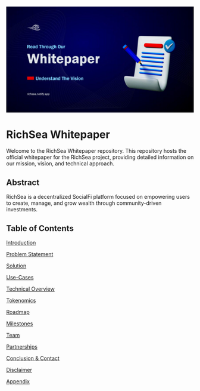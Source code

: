![RichWhitepaper](https://github.com/RichSea-SocialFi/Whitepaper/raw/main/richwhite.png)

# RichSea Whitepaper

Welcome to the RichSea Whitepaper repository. This repository hosts the official whitepaper for the RichSea project, providing detailed information on our mission, vision, and technical approach. 

## Abstract
RichSea is a decentralized SocialFi platform focused on empowering users to create, manage, and grow wealth through community-driven investments.

## Table of Contents
[Introduction](introduction.md) 

[Problem Statement](problem.md) 

[Solution](solution.md) 

[Use-Cases](usecase.md) 

[Technical Overview](techview.md) 

[Tokenomics](token.md) 

[Roadmap](roadmap.md) 

[Milestones](milestones.md) 

[Team](team.md) 

[Partnerships](partner.md) 

[Conclusion & Contact](conclusion.md) 

[Disclaimer](disc.md) 

[Appendix](appendix.md) 


